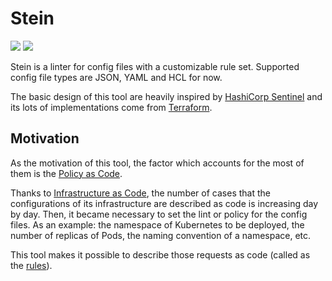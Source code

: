 Stein
=====

[![][release-badge]][release-link] [![][license-badge]][license-link]

[release-badge]: https://img.shields.io/github/release/b4b4r07/stein.svg?style=popout
[release-link]:  https://github.com/b4b4r07/stein/releases
[license-badge]: https://img.shields.io/github/license/b4b4r07/stein.svg?style=popout
[license-link]:  https://github.com/b4b4r07/stein/blob/master/LICENSE

Stein is a linter for config files with a customizable rule set.
Supported config file types are JSON, YAML and HCL for now.

The basic design of this tool are heavily inspired by [HashiCorp Sentinel](https://www.hashicorp.com/sentinel) and its lots of implementations come from [Terraform](https://www.terraform.io/).

## Motivation

As the motivation of this tool, the factor which accounts for the most of them is the [Policy as Code](./concepts/policy-as-code.md).

Thanks to [Infrastructure as Code](https://en.wikipedia.org/wiki/Infrastructure_as_code), the number of cases that the configurations of its infrastructure are described as code is increasing day by day.
Then, it became necessary to set the lint or policy for the config files.
As an example: the namespace of Kubernetes to be deployed, the number of replicas of Pods, the naming convention of a namespace, etc.

This tool makes it possible to describe those requests as code (called as the [rules](./configuration/policy/rules.md)).
